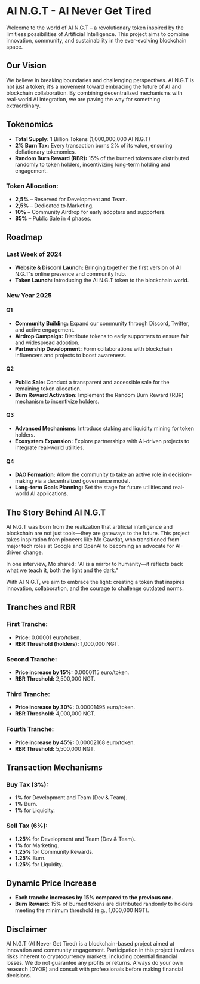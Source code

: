 
# AI N.G.T - AI Never Get Tired

Welcome to the world of AI N.G.T – a revolutionary token inspired by the limitless possibilities of Artificial Intelligence. 
This project aims to combine innovation, community, and sustainability in the ever-evolving blockchain space.

## Our Vision
We believe in breaking boundaries and challenging perspectives. AI N.G.T is not just a token; it’s a movement toward embracing the future of AI and blockchain collaboration. 
By combining decentralized mechanisms with real-world AI integration, we are paving the way for something extraordinary.

## Tokenomics
- **Total Supply:** 1 Billion Tokens (1,000,000,000 AI N.G.T)
- **2% Burn Tax:** Every transaction burns 2% of its value, ensuring deflationary tokenomics.
- **Random Burn Reward (RBR):** 15% of the burned tokens are distributed randomly to token holders, incentivizing long-term holding and engagement.

### Token Allocation:
- **2,5%** – Reserved for Development and Team.
- **2,5%** – Dedicated to Marketing.
- **10%** – Community Airdrop for early adopters and supporters.
- **85%** – Public Sale in 4 phases.

## Roadmap

### Last Week of 2024
- **Website & Discord Launch:** Bringing together the first version of AI N.G.T's online presence and community hub.
- **Token Launch:** Introducing the AI N.G.T token to the blockchain world.

### New Year 2025

#### Q1
- **Community Building:** Expand our community through Discord, Twitter, and active engagement.
- **Airdrop Campaign:** Distribute tokens to early supporters to ensure fair and widespread adoption.
- **Partnership Development:** Form collaborations with blockchain influencers and projects to boost awareness.

#### Q2
- **Public Sale:** Conduct a transparent and accessible sale for the remaining token allocation.
- **Burn Reward Activation:** Implement the Random Burn Reward (RBR) mechanism to incentivize holders.

#### Q3
- **Advanced Mechanisms:** Introduce staking and liquidity mining for token holders.
- **Ecosystem Expansion:** Explore partnerships with AI-driven projects to integrate real-world utilities.

#### Q4
- **DAO Formation:** Allow the community to take an active role in decision-making via a decentralized governance model.
- **Long-term Goals Planning:** Set the stage for future utilities and real-world AI applications.

## The Story Behind AI N.G.T

AI N.G.T was born from the realization that artificial intelligence and blockchain are not just tools—they are gateways to the future. 
This project takes inspiration from pioneers like Mo Gawdat, who transitioned from major tech roles at Google and OpenAI to becoming an advocate for AI-driven change.

In one interview, Mo shared: "AI is a mirror to humanity—it reflects back what we teach it, both the light and the dark."

With AI N.G.T, we aim to embrace the light: creating a token that inspires innovation, collaboration, and the courage to challenge outdated norms.

## Tranches and RBR
### First Tranche:
- **Price:** 0.00001 euro/token.
- **RBR Threshold (holders):** 1,000,000 NGT.

### Second Tranche:
- **Price increase by 15%:** 0.0000115 euro/token.
- **RBR Threshold:** 2,500,000 NGT.

### Third Tranche:
- **Price increase by 30%:** 0.00001495 euro/token.
- **RBR Threshold:** 4,000,000 NGT.

### Fourth Tranche:
- **Price increase by 45%:** 0.00002168 euro/token.
- **RBR Threshold:** 5,500,000 NGT.

## Transaction Mechanisms
### Buy Tax (3%):
- **1%** for Development and Team (Dev & Team).
- **1%** Burn.
- **1%** for Liquidity.

### Sell Tax (6%):
- **1.25%** for Development and Team (Dev & Team).
- **1%** for Marketing.
- **1.25%** for Community Rewards.
- **1.25%** Burn.
- **1.25%** for Liquidity.

## Dynamic Price Increase
- **Each tranche increases by 15% compared to the previous one.**
- **Burn Reward:** 15% of burned tokens are distributed randomly to holders meeting the minimum threshold (e.g., 1,000,000 NGT).

## Disclaimer
  AI N.G.T (AI Never Get Tired) is a blockchain-based project aimed at innovation and community engagement. 
 Participation in this project involves risks inherent to cryptocurrency markets, including potential financial losses.
  We do not guarantee any profits or returns. Always do your own research (DYOR) and consult with professionals before making financial decisions.


